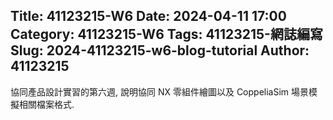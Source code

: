 Title: 41123215-W6
Date: 2024-04-11 17:00
Category: 41123215-W6
Tags: 41123215-網誌編寫
Slug: 2024-41123215-w6-blog-tutorial
Author: 41123215
---

協同產品設計實習的第六週, 說明協同 NX 零組件繪圖以及 CoppeliaSim 場景模擬相關檔案格式.

<!-- PELICAN_END_SUMMARY -->